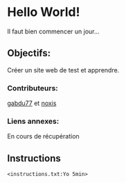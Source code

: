# Hello World!
Il faut bien commencer un jour...

## Objectifs:
Créer un site web de test et apprendre.

### Contributeurs:
[gabdu77](https://github.com/gabdu77) et [noxis](https://youtube.com/channel/UCJUF2tLQpXvHQrqjRNmvfYA) 

### Liens annexes:
En cours de récupération

## Instructions
`<instructions.txt:Yo 5min>` 


